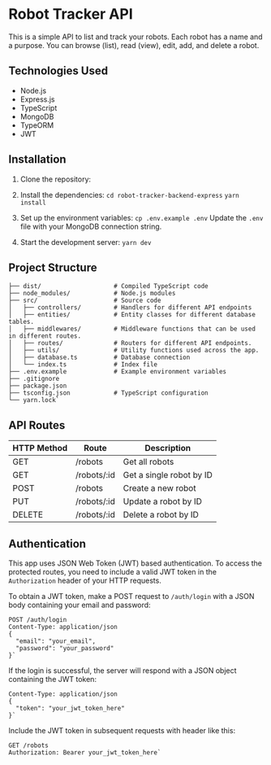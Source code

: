# Robot Tracker API

This is a simple API to list and track your robots. Each robot has a name and a purpose. You can browse (list), read (view), edit, add, and delete a robot.

## Technologies Used

- Node.js
- Express.js
- TypeScript
- MongoDB
- TypeORM
- JWT

## Installation

1.  Clone the repository:
2.  Install the dependencies:
    `cd robot-tracker-backend-express`
    `yarn install`

3.  Set up the environment variables:
    `cp .env.example .env`
    Update the `.env` file with your MongoDB connection string.

4.  Start the development server:
    `yarn dev`

## Project Structure

```
├── dist/                    # Compiled TypeScript code
├── node_modules/            # Node.js modules
├── src/                     # Source code
│   ├── controllers/         # Handlers for different API endpoints
│   ├── entities/            # Entity classes for different database tables.
│   ├── middlewares/         # Middleware functions that can be used in different routes.
│   ├── routes/              # Routers for different API endpoints.
│   ├── utils/               # Utility functions used across the app.
│   ├── database.ts          # Database connection
│   └── index.ts             # Index file
├── .env.example             # Example environment variables
├── .gitignore
├── package.json
├── tsconfig.json            # TypeScript configuration
└── yarn.lock`
```

## API Routes

| HTTP Method | Route       | Description              |
| ----------- | ----------- | ------------------------ |
| GET         | /robots     | Get all robots           |
| GET         | /robots/:id | Get a single robot by ID |
| POST        | /robots     | Create a new robot       |
| PUT         | /robots/:id | Update a robot by ID     |
| DELETE      | /robots/:id | Delete a robot by ID     |

## Authentication

This app uses JSON Web Token (JWT) based authentication. To access the protected routes, you need to include a valid JWT token in the `Authorization` header of your HTTP requests.

To obtain a JWT token, make a POST request to `/auth/login` with a JSON body containing your email and password:

```
POST /auth/login
Content-Type: application/json
{
  "email": "your_email",
  "password": "your_password"
}`
```

If the login is successful, the server will respond with a JSON object containing the JWT token:

```
Content-Type: application/json
{
  "token": "your_jwt_token_here"
}`
```

Include the JWT token in subsequent requests with header like this:

```
GET /robots
Authorization: Bearer your_jwt_token_here`
```
